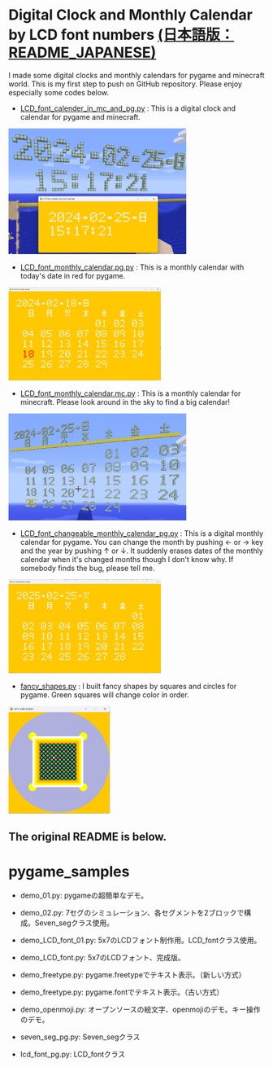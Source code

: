 # Digital Clock and Monthly Calendar by LCD font numbers [**(日本語版：README_JAPANESE)**](./README_JAPANESE.md)
I made some digital clocks and monthly calendars for pygame and minecraft world.
This is my first step to push on GitHub repository.
Please enjoy especially some codes below.

 - [LCD_font_calender_in_mc_and_pg.py](./LCD_font_calendar_in_mc_and_pg.py) : This is a digital clock and calendar for pygame and minecraft.

  [<img src="./images/LCD_font_calendar_in_mc_and_pg_py.png" width="350">](./LCD_font_monthly_calendar_in_mc_and_pg.py.png)

 - [LCD_font_monthly_calendar.pg.py](./LCD_font_monthly_calendar.pg.py) : This is a monthly calendar with today's date in red for pygame.

  [<img src="./images/LCD_font_monthly_calendar.pg.py.png" width="300">](./LCD_font_monthly_calendar.pg.py.png)

 - [LCD_font_monthly_calendar.mc.py](./LCD_font_monthly_calendar.mc.py) : This is a monthly calendar for minecraft. Please look around in the sky to find a big calendar!

  [<img src="./images/LCD_font_monthly_calendar.mc.py.png" width="350">](./LCD_font_monthly_calendar.mc.py.png)

 - [LCD_font_changeable_monthly_calendar_pg.py](./LCD_font_changeable_monthly_calendar_pg.py) : This is a digital monthly calendar for pygame.
    You can change the month by pushing ← or → key and the year by pushing ↑ or ↓.
    It suddenly erases dates of the monthly calendar when it's changed months though I don't know why.
    If somebody finds the bug, please tell me.

  [<img src="./images/LCD_font_changeable_monthly_calendar_pg.py.png" width="300">](./LCD_font_changeable_monthly_calendar_pg.py.png)

 - [fancy_shapes.py](./fancy_shapes.py) : I built fancy shapes by squares and circles for pygame. Green squares will change color in order.

  [<img src="./images/fancy_shapes.pg.png" width="200">](./fancy_shapes.pg.png)


## The original README is below.
# pygame_samples

 - demo_01.py: pygameの超簡単なデモ。
 - demo_02.py: 7セグのシミュレーション、各セグメントを2ブロックで構成。Seven_segクラス使用。
 - demo_LCD_font_01.py: 5x7のLCDフォント制作用。LCD_fontクラス使用。
 - demo_LCD_font.py: 5x7のLCDフォント、完成版。

 - demo_freetype.py: pygame.freetypeでテキスト表示。（新しい方式）
 - demo_freetype.py: pygame.fontでテキスト表示。（古い方式）
 - demo_openmoji.py: オープンソースの絵文字、openmojiのデモ。キー操作のデモ。
 - seven_seg_pg.py: Seven_segクラス
 - lcd_font_pg.py: LCD_fontクラス
